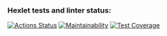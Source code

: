 ### Hexlet tests and linter status:
[![Actions Status](https://github.com/pavel-todorov/frontend-project-lvl3/workflows/hexlet-check/badge.svg)](https://github.com/pavel-todorov/frontend-project-lvl3/actions)
[![Maintainability](https://api.codeclimate.com/v1/badges/25cb7526dd82c3dfd389/maintainability)](https://codeclimate.com/github/pavel-todorov/frontend-project-lvl3/maintainability)
[![Test Coverage](https://api.codeclimate.com/v1/badges/25cb7526dd82c3dfd389/test_coverage)](https://codeclimate.com/github/pavel-todorov/frontend-project-lvl3/test_coverage)